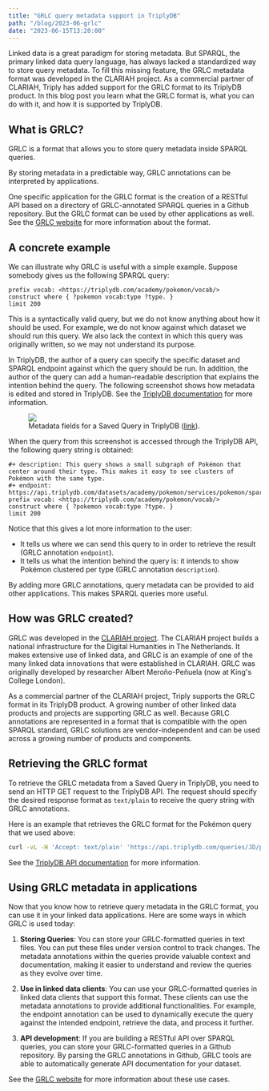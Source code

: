 ```yaml
---
title: "GRLC query metadata support in TriplyDB"
path: "/blog/2023-06-grlc"
date: "2023-06-15T13:20:00"
---
```


Linked data is a great paradigm for storing metadata. But SPARQL, the primary linked data query language, has always lacked a standardized way to store query metadata. To fill this missing feature, the GRLC metadata format was developed in the CLARIAH project. As a commercial partner of CLARIAH, Triply has added support for the GRLC format to its TriplyDB product. In this blog post you learn what the GRLC format is, what you can do with it, and how it is supported by TriplyDB.

## What is GRLC?

GRLC is a format that allows you to store query metadata inside SPARQL queries.

By storing metadata in a predictable way, GRLC annotations can be interpreted by applications.

One specific application for the GRLC format is the creation of a RESTful API based on a directory of GRLC-annotated SPARQL queries in a Github repository. But the GRLC format can be used by other applications as well. See the [GRLC website](http://grlc.io/) for more information about the format.

## A concrete example

We can illustrate why GRLC is useful with a simple example. Suppose somebody gives us the following SPARQL query:

```sparql
prefix vocab: <https://triplydb.com/academy/pokemon/vocab/>
construct where { ?pokemon vocab:type ?type. }
limit 200
```

This is a syntactically valid query, but we do not know anything about how it should be used. For example, we do not know against which dataset we should run this query. We also lack the context in which this query was originally written, so we may not understand its purpose.

In TriplyDB, the author of a query can specify the specific dataset and SPARQL endpoint against which the query should be run. In addition, the author of the query can add a human-readable description that explains the intention behind the query. The following screenshot shows how metadata is edited and stored in TriplyDB. See the [TriplyDB  documentation](/docs/triply-db-getting-started#query-metadata) for more information.

<figure>
  <a href="https://triplydb.com/JD/-/queries/pokemonNetwork" target="_blank">
    <img src="saved-query-metadata.png">
  </a>
  <figcaption>
    Metadata fields for a Saved Query in TriplyDB (<a href="https://triplydb.com/JD/-/queries/pokemonNetwork" target="_blank">link</a>).
  </figcaption>
</figure>

When the query from this screenshot is accessed through the TriplyDB API, the following query string is obtained:

```sparql
#+ description: This query shows a small subgraph of Pokémon that center around their type. This makes it easy to see clusters of Pokémon with the same type.
#+ endpoint: https://api.triplydb.com/datasets/academy/pokemon/services/pokemon/sparql
prefix vocab: <https://triplydb.com/academy/pokemon/vocab/>
construct where { ?pokemon vocab:type ?type. }
limit 200
```

Notice that this gives a lot more information to the user:
- It tells us where we can send this query to in order to retrieve the result (GRLC annotation `endpoint`).
- It tells us what the intention behind the query is: it intends to show Pokémon clustered per type (GRLC annotation `description`).

By adding more GRLC annotations, query metadata can be provided to aid other applications. This makes SPARQL queries more useful.

## How was GRLC created?

GRLC was developed in the [CLARIAH project](https://www.clariah.nl). The CLARIAH project builds a national infrastructure for the Digital Humanities in The Netherlands. It makes extensive use of linked data, and GRLC is an example of one of the many linked data innovations that were established in CLARIAH. GRLC was originally developed by researcher Albert Meroño-Peñuela (now at King's College London).

As a commercial partner of the CLARIAH project, Triply supports the GRLC format in its TriplyDB product. A growing number of other linked data products and projects are supporting GRLC as well. Because GRLC annotations are represented in a format that is compatible with the open SPARQL standard, GRLC solutions are vendor-independent and can be used across a growing number of products and components.

## Retrieving the GRLC format

To retrieve the GRLC metadata from a Saved Query in TriplyDB, you need to send an HTTP GET request to the TriplyDB API. The request should specify the desired response format as `text/plain` to receive the query string with GRLC annotations.

Here is an example that retrieves the GRLC format for the Pokémon query that we used above:

```sh
curl -vL -H 'Accept: text/plain' 'https://api.triplydb.com/queries/JD/pokemonNetwork'
```

See the [TriplyDB API documentation](/docs/triply-api#grlc) for more information.

## Using GRLC metadata in applications

Now that you know how to retrieve query metadata in the GRLC format, you can use it in your linked data applications. Here are some ways in which GRLC is used today:

1. **Storing Queries**: You can store your GRLC-formatted queries in text files. You can put these files under version control to track changes. The metadata annotations within the queries provide valuable context and documentation, making it easier to understand and review the queries as they evolve over time.

2. **Use in linked data clients**: You can use your GRLC-formatted queries in linked data clients that support this format. These clients can use the metadata annotations to provide additional functionalities. For example, the endpoint annotation can be used to dynamically execute the query against the intended endpoint, retrieve the data, and process it further.

3. **API development**: If you are building a RESTful API over SPARQL queries, you can store your GRLC-formatted queries in a Github repository. By parsing the GRLC annotations in Github, GRLC tools are able to automatically generate API documentation for your dataset.

See the [GRLC website](http://grlc.io/) for more information about these use cases.
